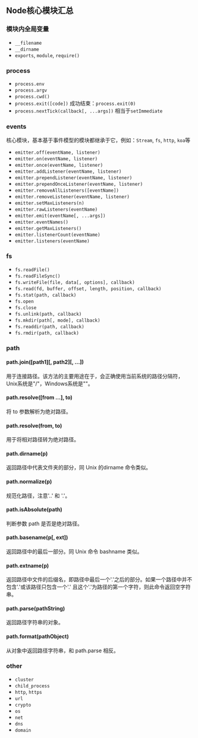 ## Node核心模块汇总

### 模块内全局变量
- `__filename`
- `__dirname`
- `exports`, `module`, `require()`

### process
- `process.env`
- `process.argv`
- `process.cwd()`
- `process.exit([code])` 成功结束：`process.exit(0)`
- `process.nextTick(callback[, ...args])` 相当于`setImmediate`

### events
核心模块，基本基于事件模型的模块都继承于它，例如：`Stream`, `fs`, `http`, `koa`等

- `emitter.off(eventName, listener)`
- `emitter.on(eventName, listener)`
- `emitter.once(eventName, listener)`
- `emitter.addListener(eventName, listener)`
- `emitter.prependListener(eventName, listener)`
- `emitter.prependOnceListener(eventName, listener)`
- `emitter.removeAllListeners([eventName])`
- `emitter.removeListener(eventName, listener)`
- `emitter.setMaxListeners(n)`
- `emitter.rawListeners(eventName)`
- `emitter.emit(eventName[, ...args])`
- `emitter.eventNames()`
- `emitter.getMaxListeners()`
- `emitter.listenerCount(eventName)`
- `emitter.listeners(eventName)`

### fs
- `fs.readFile()`
- `fs.readFileSync()`
- `fs.writeFile(file, data[, options], callback)`
- `fs.read(fd, buffer, offset, length, position, callback)`
- `fs.stat(path, callback)`
- `fs.open`
- `fs.close`
- `fs.unlink(path, callback)`
- `fs.mkdir(path[, mode], callback)`
- `fs.readdir(path, callback)`
- `fs.rmdir(path, callback)`

### path

#### path.join([path1][, path2][, ...])
用于连接路径。该方法的主要用途在于，会正确使用当前系统的路径分隔符，Unix系统是"/"，Windows系统是"\"。

#### path.resolve([from ...], to)
将 to 参数解析为绝对路径。

#### path.resolve(from, to)
用于将相对路径转为绝对路径。

#### path.dirname(p)
返回路径中代表文件夹的部分，同 Unix 的dirname 命令类似。

#### path.normalize(p)
规范化路径，注意'..' 和 '.'。

#### path.isAbsolute(path)
判断参数 path 是否是绝对路径。

#### path.basename(p[, ext])
返回路径中的最后一部分。同 Unix 命令 bashname 类似。

#### path.extname(p)
返回路径中文件的后缀名，即路径中最后一个'.'之后的部分。如果一个路径中并不包含'.'或该路径只包含一个'.' 且这个'.'为路径的第一个字符，则此命令返回空字符串。

#### path.parse(pathString)
返回路径字符串的对象。

#### path.format(pathObject)
从对象中返回路径字符串，和 path.parse 相反。

### other
- `cluster`
- `child_process`
- `http`, `https`
- `url`
- `crypto`
- `os`
- `net`
- `dns`
- `domain`